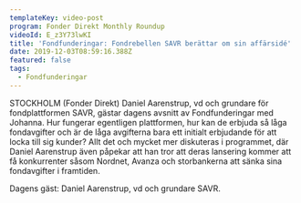 ```yaml
---
templateKey: video-post
program: Fonder Direkt Monthly Roundup
videoId: E_z3Y73lwKI
title: 'Fondfunderingar: Fondrebellen SAVR berättar om sin affärsidé'
date: 2019-12-03T08:59:16.388Z
featured: false
tags:
  - Fondfunderingar
---
```

STOCKHOLM (Fonder Direkt) Daniel Aarenstrup, vd och grundare för fondplattformen SAVR, gästar dagens avsnitt av Fondfunderingar med Johanna. Hur fungerar egentligen plattformen, hur kan de erbjuda så låga fondavgifter och är de låga avgifterna bara ett initialt erbjudande för att locka till sig kunder? Allt det och mycket mer diskuteras i programmet, där Daniel Aarenstrup även påpekar att han tror att deras lansering kommer att få konkurrenter såsom Nordnet, Avanza och storbankerna att sänka sina fondavgifter i framtiden.



Dagens gäst: Daniel Aarenstrup, vd och grundare SAVR.
